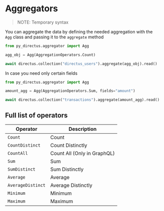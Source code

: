# Aggregators

> NOTE: Temporary syntax

You can aggregate the data by defining the needed aggregation with the `Agg` class and passing it to the `aggregate` method

```python
from py_directus.aggregator import Agg

agg_obj = Agg(AggregationOperators.Count)

await directus.collection("directus_users").aggregate(agg_obj).read()
```

In case you need only certain fields

```python
from py_directus.aggregator import Agg

amount_agg = Agg(AggregationOperators.Sum, fields="amount")

await directus.collection("transactions").aggregate(amount_agg).read()
```

## Full list of operators

| Operator             | Description                         |
|----------------------|-------------------------------------|
| `Count`              | Count                               |
| `CountDistinct`      | Count Distinctly                    |
| `CountAll`           | Count All (Only in GraphQL)         |
| `Sum`                | Sum                                 |
| `SumDistinct`        | Sum Distinctly                      |
| `Average`            | Average                             |
| `AverageDistinct`    | Average Distinctly                  |
| `Minimum`            | Minimum                             |
| `Maximum`            | Maximum                             |
